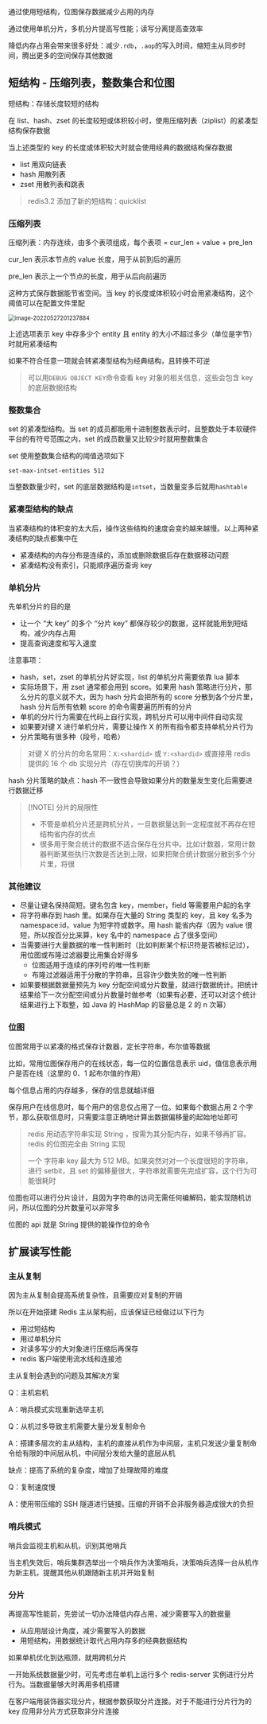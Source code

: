 
通过使用短结构，位图保存数据减少占用的内存

通过使用单机分片，多机分片提高写性能；读写分离提高查效率



降低内存占用会带来很多好处：减少`.rdb`，`.aop`的写入时间，缩短主从同步时间，腾出更多的空间保存其他数据



## 短结构 - 压缩列表，整数集合和位图

短结构：存储长度较短的结构



在 list、hash、zset 的长度较短或体积较小时，使用压缩列表（ziplist）的紧凑型结构保存数据

当上述类型的 key 的长度或体积较大时就会使用经典的数据结构保存数据

- list 用双向链表
- hash 用散列表
- zset 用散列表和跳表

> redis3.2 添加了新的短结构：quicklist



### 压缩列表



压缩列表：内存连续，由多个表项组成，每个表项 = cur_len + value  + pre_len 

cur_len 表示本节点的 value 长度，用于从前到后的遍历

pre_len 表示上一个节点的长度，用于从后向前遍历

这种方式保存数据能节省空间。当 key 的长度或体积较小时会用紧凑结构，这个阈值可以在配置文件里配

<img src="https://wings-liberty.oss-cn-beijing.aliyuncs.com/note/image-20220527201237884.png" alt="image-20220527201237884" style="zoom: 80%;" />

上述选项表示 key 中存多少个 entity 且 entity 的大小不超过多少（单位是字节）时就用紧凑结构

如果不符合任意一项就会转紧凑型结构为经典结构，且转换不可逆



> 可以用`DEBUG OBJECT KEY`命令查看 key 对象的相关信息，这些会包含 key 的底层数据结构



### 整数集合

set 的紧凑型结构。当 set 的成员都能用十进制整数表示时，且整数处于本软硬件平台的有符号范围之内，set 的成员数量又比较少时就用整数集合



set 使用整数集合结构的阈值选项如下

```
set-max-intset-entities 512
```



当整数数量少时，set 的底层数据结构是`intset`，当数量变多后就用`hashtable`



### 紧凑型结构的缺点

当紧凑结构的体积变的太大后，操作这些结构的速度会变的越来越慢。以上两种紧凑结构的缺点都集中在

- 紧凑结构的内存分布是连续的，添加或删除数据后存在数据移动问题
- 紧凑结构没有索引，只能顺序遍历查询 key



### 单机分片

先单机分片的目的是

- 让一个 “大 key” 的多个 “分片 key” 都保存较少的数据，这样就能用到短结构，减少内存占用
- 提高查询速度和写入速度



注意事项：

- hash，set，zset 的单机分片好实现，list 的单机分片需要依靠 lua 脚本
- 实际场景下，用 zset 通常都会用到 score。如果用 hash 策略进行分片，那么分片的意义就不大，因为 hash 分片会把所有的 score 分散到各个分片里，hash 分片后所有依赖 score 的命令需要遍历所有的分片
- 单机的分片行为需要在代码上自行实现，跨机分片可以用中间件自动实现
- 如果要对键 X 进行单机分片，需要让操作 X 的所有指令都支持单机分片行为
- 分片策略有很多种（段号，哈希）


> 对键 X 的分片的命名常用：`X:<shardid>` 或 `Y:<shardid>`
> 或直接用 redis 提供的 16 个 db 实现分片（存在切换库的开销？）



hash 分片策略的缺点：hash 不一致性会导致如果分片的数量发生变化后需要进行数据迁移


> [!NOTE] 分片的局限性
> - 不管是单机分片还是跨机分片，一旦数据量达到一定程度就不再存在短结构省内存的优点
> - 很多用于聚合统计的数据不适合保存在分片中。比如计数器，常用计数器判断某些执行次数是否达到上限，如果把聚合统计数据分散到多个分片里，将很


### 其他建议

- 尽量让键名保持简短。键名包含 key，member，field 等需要用户起的名字
- 将字符串存到 hash 里。如果存在大量的 String 类型的 key，且 key 名多为 namespace:id，value 为短字符或数字。用 hash 能省内存（因为 value 很短，所以按百分比来算，key 名中的 namespace 占了很多空间）
- 当需要进行大量数据的唯一性判断时（比如判断某个标识符是否被标记过），用位图或布隆过滤器要比用集合好得多
  - 位图适用于连续的序列号的唯一性判断
  - 布隆过滤器适用于分散的字符串，且容许少数失败的唯一性判断
- 如果要根据数据量预先为 key 分配空间或分片数量，就进行数据统计。把统计结果给下一次分配空间或分片数量时做参考（如果有必要，还可以对这个统计结果进行上下取整，如 Java 的 HashMap 的容量总是 2 的 n 次幂）



### 位图

位图常用于以紧凑的格式保存计数器，定长字符串，布尔值等数据



比如，常用位图保存用户的在线状态，每一位的位置信息表示 uid，值信息表示用户是否在线（这里的 0、1 起布尔值的作用）



每个信息占用的内存越多，保存的信息就越详细



保存用户在线信息时，每个用户的信息仅占用了一位。如果每个数据占用 2 个字节，那么获取信息时，只需要注意正确地计算出数据偏移量的起始地址即可



> redis 用动态字符串实现 String ，按需为其分配内存，如果不够再扩容。redis 的位图完全由 String 实现
>
> 一个 字符串 key 最大为 512 MB。如果突然对对一个长度很短的字符串，进行 setbit，且 set 的偏移量很大，字符串就需要先完成扩容，这个行为可能很耗时



位图也可以进行分片设计，且因为字符串的访问无需任何编解码，能实现随机访问，所以位图的分片数量可以非常多

位图的 api 就是 String 提供的能操作位的命令



## 扩展读写性能



### 主从复制

因为主从复制会提高系统复杂性，且需要应对复制的开销

所以在开始搭建 Redis 主从架构前，应该保证已经做过以下行为

- 用过短结构
- 用过单机分片
- 对读多写少的大对象进行压缩后再保存
- redis 客户端使用流水线和连接池



主从复制会遇到的问题及其解决方案

Q：主机宕机

A：哨兵模式实现重新选举主机



Q：从机过多导致主机需要大量分发复制命令

A：搭建多层次的主从结构，主机的直接从机作为中间层，主机只发送少量复制命令给有限的中间层从机，中间层分发给大量的底层从机

缺点：提高了系统的复杂度，增加了处理故障的难度



Q：复制速度慢

A：使用带压缩的 SSH 隧道进行链接。压缩的开销不会非服务器造成很大的负担



### 哨兵模式

哨兵会监视主机和从机，识别其他哨兵

当主机失效后，哨兵集群选举出一个哨兵作为决策哨兵，决策哨兵选择一台从机作为新主机，提醒其他从机跟随新主机并开始复制



### 分片

再提高写性能前，先尝试一切办法降低内存占用，减少需要写入的数据量

- 从应用层设计角度，减少需要写入的数据
- 用短结构，用数据统计取代占用内存多的经典数据结构



如果单机优化到达瓶颈，就用跨机分片

一开始系统数据量少时，可先考虑在单机上运行多个 redis-server 实例进行分片行为。当数据量够大时再用多机搭建



在客户端用装饰器实现分片，根据参数获取分片连接。对于不能进行分片行为的 key 应用非分片方式获取非分片连接
